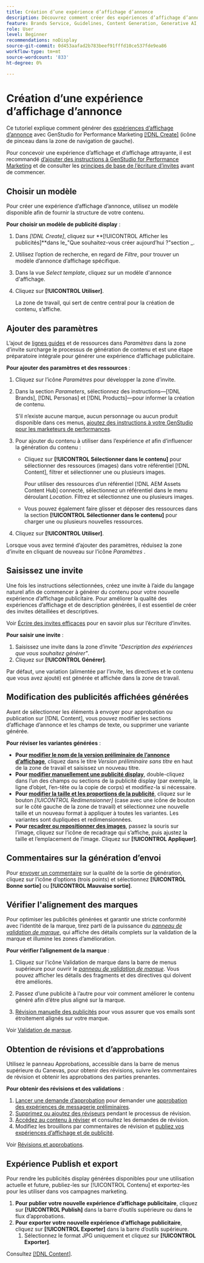 ```yaml
---
title: Création d’une expérience d’affichage d’annonce
description: Découvrez comment créer des expériences d’affichage d’annonce dans Adobe [!DNL GenStudio] pour les marketeurs de performances.
feature: Brands Service, Guidelines, Content Generation, Generative AI, Create, Experiences, Variant Generation
role: User
level: Beginner
recommendations: noDisplay
source-git-commit: 0d453aafad2b783beef91fffd10ce537fde9ea86
workflow-type: tm+mt
source-wordcount: '833'
ht-degree: 0%

---
```


# Création d’une expérience d’affichage d’annonce

Ce tutoriel explique comment générer des [expériences d’affichage d’annonce](display-ad-experiences.md) avec GenStudio for Performance Marketing [[!DNL Create]](/help/user-guide/create/overview.md) (icône de pinceau dans la zone de navigation de gauche).

Pour concevoir une expérience d’affichage et d’affichage attrayante, il est recommandé [d’ajouter des instructions à GenStudio for Performance Marketing](/help/user-guide/guidelines/add-guidelines.md) et de consulter les [ principes de base de l’écriture d’invites](/help/user-guide/effective-prompts.md) avant de commencer.

## Choisir un modèle

Pour créer une expérience d’affichage d’annonce, utilisez un modèle disponible afin de fournir la structure de votre contenu.

**Pour choisir un modèle de publicité display** :

1. Dans _[!DNL Create]_, cliquez sur **[!UICONTROL Afficher les publicités]**dans le_&quot;Que souhaitez-vous créer aujourd’hui ?&quot;section _.
1. Utilisez l’option de recherche, en regard de _Filtre_, pour trouver un modèle d’annonce d’affichage spécifique.
1. Dans la vue _Select template_, cliquez sur un modèle d&#39;annonce d&#39;affichage.
1. Cliquez sur **[!UICONTROL Utiliser]**.

   La zone de travail, qui sert de centre central pour la création de contenu, s’affiche.

## Ajouter des paramètres

L’ajout de [lignes guides](/help/user-guide/guidelines/overview.md) et de ressources dans _Paramètres_ dans la zone d’invite surcharge le processus de génération de contenu et est une étape préparatoire intégrale pour générer une expérience d’affichage publicitaire.

**Pour ajouter des paramètres et des ressources** :

1. Cliquez sur l’icône _Paramètres_ pour développer la zone d’invite.
1. Dans la section _Parameters_, sélectionnez des instructions—[!DNL Brands], [!DNL Personas] et [!DNL Products]—pour informer la création de contenu.

   S’il n’existe aucune marque, aucun personnage ou aucun produit disponible dans ces menus, [ ajoutez des instructions à votre GenStudio pour les marketeurs de performances](/help/user-guide/guidelines/add-guidelines.md).

1. Pour ajouter du contenu à utiliser dans l’expérience *et* afin d’influencer la génération du contenu :
   * Cliquez sur **[!UICONTROL Sélectionner dans le contenu]** pour sélectionner des ressources (images) dans votre référentiel [!DNL Content], filtrer et sélectionner une ou plusieurs images.

     Pour utiliser des ressources d’un référentiel [!DNL AEM Assets Content Hub] connecté, sélectionnez un référentiel dans le menu déroulant _Location_. Filtrez et sélectionnez une ou plusieurs images.

   * Vous pouvez également faire glisser et déposer des ressources dans la section **[!UICONTROL Sélectionner dans le contenu]** pour charger une ou plusieurs nouvelles ressources.
1. Cliquez sur **[!UICONTROL Utiliser]**.

Lorsque vous avez terminé d’ajouter des paramètres, réduisez la zone d’invite en cliquant de nouveau sur l’icône _Paramètres_ .

## Saisissez une invite

Une fois les instructions sélectionnées, créez une invite à l’aide du langage naturel afin de commencer à générer du contenu pour votre nouvelle expérience d’affichage publicitaire. Pour améliorer la qualité des expériences d’affichage et de description générées, il est essentiel de créer des invites détaillées et descriptives.

Voir [Écrire des invites efficaces](/help/user-guide/effective-prompts.md) pour en savoir plus sur l’écriture d’invites.

**Pour saisir une invite** :

1. Saisissez une invite dans la zone d’invite _&quot;Description des expériences que vous souhaitez générer&quot;_.
1. Cliquez sur **[!UICONTROL Générer]**.

Par défaut, une variation (alimentée par l’invite, les directives et le contenu que vous avez ajouté) est générée et affichée dans la zone de travail.

## Modification des publicités affichées générées

Avant de sélectionner les éléments à envoyer pour approbation ou publication sur [!DNL Content], vous pouvez modifier les sections d’affichage d’annonce et les champs de texte, ou supprimer une variante générée.

**Pour réviser les variantes générées** :

* **Pour [modifier le nom de la version préliminaire de l’annonce d’affichage](/help/user-guide/create/manage-variants.md#change-draft-name)**, cliquez dans le titre _Version préliminaire sans titre_ en haut de la zone de travail et saisissez un nouveau titre.
* **Pour [modifier manuellement une publicité display](/help/user-guide/create/manage-variants.md#manually-edit-text)**, double-cliquez dans l’un des champs ou sections de la publicité display (par exemple, la ligne d’objet, l’en-tête ou la copie de corps) et modifiez-la si nécessaire.
* **Pour [modifier la taille et les proportions de la publicité](/help/user-guide/create/manage-variants.md#change-aspect-ratio)**, cliquez sur le bouton _[!UICONTROL Redimensionner]_ (case avec une icône de bouton sur le côté gauche de la zone de travail) et sélectionnez une nouvelle taille et un nouveau format à appliquer à toutes les variantes. Les variantes sont dupliquées et redimensionnées.
* **Pour [recadrer ou repositionner des images](/help/user-guide/create/manage-variants.md#crop-assets)**, passez la souris sur l’image, cliquez sur l’icône de recadrage qui s’affiche, puis ajustez la taille et l’emplacement de l’image. Cliquez sur **[!UICONTROL Appliquer]**.

<!-- # Preview for device
When revising and preparing email experiences, you can toggle between previews for desktop and mobile views to ensure coherence and visual appeal of draft variants.
**To preview variants for desktop and mobile devices** toggle the device preview option—between **desktop** and **mobile**—in the right menu bar (computer and phone icons) to preview how variants appear. -->

## Commentaires sur la génération d’envoi

Pour [envoyer un commentaire](/help/user-guide/create/manage-variants.md#generation-feedback) sur la qualité de la sortie de génération, cliquez sur l’icône d’options (trois points) et sélectionnez **[!UICONTROL Bonne sortie]** ou **[!UICONTROL Mauvaise sortie]**.

## Vérifier l&#39;alignement des marques

Pour optimiser les publicités générées et garantir une stricte conformité avec l’identité de la marque, tirez parti de la puissance du [_panneau de validation de marque_](/help/user-guide/guidelines/brand-validation.md#brand-validation-panel), qui affiche des détails complets sur la validation de la marque et illumine les zones d’amélioration.

**Pour vérifier l’alignement de la marque** :

1. Cliquez sur l’icône Validation de marque dans la barre de menus supérieure pour ouvrir le [_panneau de validation de marque_](/help/user-guide/guidelines/brand-validation.md#brand-validation-panel). Vous pouvez afficher les détails des fragments et des directives qui doivent être améliorés.

1. Passez d’une publicité à l’autre pour voir comment améliorer le contenu généré afin d’être plus aligné sur la marque.
1. [Révision manuelle des publicités](#revise-generated-display-ads) pour vous assurer que vos emails sont étroitement alignés sur votre marque.

Voir [Validation de marque](/help/user-guide/guidelines/brand-validation.md).

## Obtention de révisions et d’approbations

Utilisez le panneau Approbations, accessible dans la barre de menus supérieure du Canevas, pour obtenir des révisions, suivre les commentaires de révision et obtenir les approbations des parties prenantes.

**Pour obtenir des révisions et des validations** :

1. [Lancer une demande d’approbation](/help/user-guide/approvals/request-review.md) pour demander une [approbation des expériences de messagerie préliminaires](/help/user-guide/approvals/approve-content.md).
1. [Supprimez ou ajoutez des réviseurs](/help/user-guide/approvals/review-and-edit.md#manage-approvals) pendant le processus de révision.
1. [Accédez au contenu à réviser](/help/user-guide/approvals/review-and-edit.md#access-content-for-review) et consultez les demandes de révision.
1. Modifiez les brouillons par commentaires de révision et [publiez vos expériences d’affichage et de publicité](#publish-and-export-experience).

Voir [Révisions et approbations](/help/user-guide/approvals/overview.md).

## Expérience Publish et export

Pour rendre les publicités display générées disponibles pour une utilisation actuelle et future, publiez-les sur [!UICONTROL Contenu] et exportez-les pour les utiliser dans vos campagnes marketing.

1. **Pour publier votre nouvelle expérience d’affichage publicitaire**, cliquez sur **[!UICONTROL Publish]** dans la barre d’outils supérieure ou dans le flux d’approbations.
1. **Pour exporter votre nouvelle expérience d’affichage publicitaire**, cliquez sur **[!UICONTROL Exporter]** dans la barre d’outils supérieure.
   1. Sélectionnez le format JPG uniquement et cliquez sur **[!UICONTROL Exporter]**.

Consultez [[!DNL Content]](/help/user-guide/content/overview.md#search-and-find-approved-content).